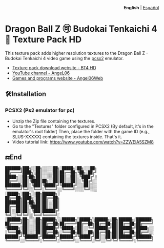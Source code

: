 <div align="right">
  <b>English</b> | <a href="README.es.md">Español</a> 
</div>

# Dragon Ball Z 🉑 Budokai Tenkaichi 4 🐉 Texture Pack HD
This texture pack adds higher resolution textures to the Dragon Ball Z - Budokai Tenkaichi 4 video game using the [pcsx2](https://pcsx2.net/) emulator.
- [Texture pack download website - BT4 HD](https://angel06a.github.io/BT4-HD/)
- [YouTube channel - AngeL06](https://www.youtube.com/@AngeL06-p7v)
- [Games and programs website - Angel06Web](https://angel06a.github.io/Angel06Web/)
## 🛠️Installation
### PCSX2 (Ps2 emulator for pc)
- Unzip the Zip file containing the textures.
- Go to the "Textures" folder configured in PCSX2 (By default, it's in the emulator's root folder) Then, place the folder with the game ID (e.g., SLUS-XXXXX) containing the textures inside. That's it.
- Video tutorial link: https://www.youtube.com/watch?v=ZZWElA5SZM8
## 🔚End
```
███████╗███╗░░██╗░░░░░██╗░█████╗░██╗░░░██╗
██╔════╝████╗░██║░░░░░██║██╔══██╗╚██╗░██╔╝
█████╗░░██╔██╗██║░░░░░██║██║░░██║░╚████╔╝░
██╔══╝░░██║╚████║██╗░░██║██║░░██║░░╚██╔╝░░
███████╗██║░╚███║╚█████╔╝╚█████╔╝░░░██║░░░
╚══════╝╚═╝░░╚══╝░╚════╝░░╚════╝░░░░╚═╝░░░
░█████╗░███╗░░██╗██████╗░
██╔══██╗████╗░██║██╔══██╗
███████║██╔██╗██║██║░░██║
██╔══██║██║╚████║██║░░██║
██║░░██║██║░╚███║██████╔╝
╚═╝░░╚═╝╚═╝░░╚══╝╚═════╝░
░██████╗██╗░░░██╗██████╗░░██████╗░█████╗░██████╗░██╗██████╗░███████╗
██╔════╝██║░░░██║██╔══██╗██╔════╝██╔══██╗██╔══██╗██║██╔══██╗██╔════╝
╚█████╗░██║░░░██║██████╦╝╚█████╗░██║░░╚═╝██████╔╝██║██████╦╝█████╗░░
░╚═══██╗██║░░░██║██╔══██╗░╚═══██╗██║░░██╗██╔══██╗██║██╔══██╗██╔══╝░░
██████╔╝╚██████╔╝██████╦╝██████╔╝╚█████╔╝██║░░██║██║██████╦╝███████╗
╚═════╝░░╚═════╝░╚═════╝░╚═════╝░░╚════╝░╚═╝░░╚═╝╚═╝╚═════╝░╚══════╝
```
